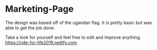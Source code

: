 # Marketing-Page

The design was based off of the ugandan flag. It is pretty basic but was able to get the job done. 

Take a look for yourself and feel free to edit and improve anything. 
https://ride-for-life2019.netlify.com
